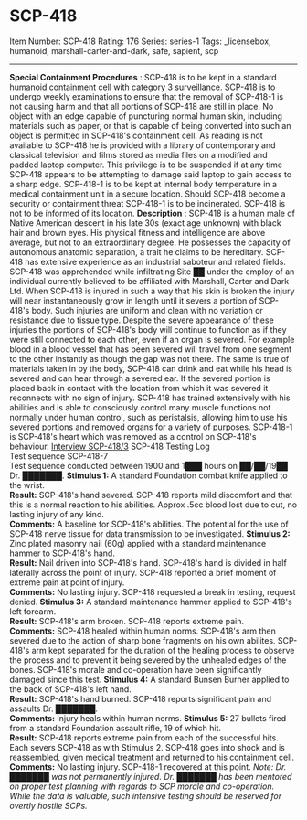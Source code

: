 # SCP-418
Item Number: SCP-418
Rating: 176
Series: series-1
Tags: _licensebox, humanoid, marshall-carter-and-dark, safe, sapient, scp

---

**Special Containment Procedures** : SCP-418 is to be kept in a standard humanoid containment cell with category 3 surveillance. SCP-418 is to undergo weekly examinations to ensure that the removal of SCP-418-1 is not causing harm and that all portions of SCP-418 are still in place. No object with an edge capable of puncturing normal human skin, including materials such as paper, or that is capable of being converted into such an object is permitted in SCP-418's containment cell. As reading is not available to SCP-418 he is provided with a library of contemporary and classical television and films stored as media files on a modified and padded laptop computer. This privilege is to be suspended if at any time SCP-418 appears to be attempting to damage said laptop to gain access to a sharp edge.
SCP-418-1 is to be kept at internal body temperature in a medical containment unit in a secure location. Should SCP-418 become a security or containment threat SCP-418-1 is to be incinerated. SCP-418 is not to be informed of its location.
**Description** : SCP-418 is a human male of Native American descent in his late 30s (exact age unknown) with black hair and brown eyes. His physical fitness and intelligence are above average, but not to an extraordinary degree. He possesses the capacity of autonomous anatomic separation, a trait he claims to be hereditary. SCP-418 has extensive experience as an industrial saboteur and related fields.
SCP-418 was apprehended while infiltrating Site ██ under the employ of an individual currently believed to be affiliated with Marshall, Carter and Dark Ltd.
When SCP-418 is injured in such a way that his skin is broken the injury will near instantaneously grow in length until it severs a portion of SCP-418's body. Such injuries are uniform and clean with no variation or resistance due to tissue type. Despite the severe appearance of these injuries the portions of SCP-418's body will continue to function as if they were still connected to each other, even if an organ is severed. For example blood in a blood vessel that has been severed will travel from one segment to the other instantly as though the gap was not there. The same is true of materials taken in by the body, SCP-418 can drink and eat while his head is severed and can hear through a severed ear.
If the severed portion is placed back in contact with the location from which it was severed it reconnects with no sign of injury.
SCP-418 has trained extensively with his abilities and is able to consciously control many muscle functions not normally under human control, such as peristalsis, allowing him to use his severed portions and removed organs for a variety of purposes.
SCP-418-1 is SCP-418's heart which was removed as a control on SCP-418's behaviour.
[Interview SCP-418/3](/interview-scp-418-3)
SCP-418 Testing Log  
Test sequence SCP-418-7  
Test sequence conducted between 1900 and 1███ hours on ██/██/19██ Dr. ███████.
**Stimulus 1:** A standard Foundation combat knife applied to the wrist.  
**Result:** SCP-418's hand severed. SCP-418 reports mild discomfort and that this is a normal reaction to his abilities. Approx .5cc blood lost due to cut, no lasting injury of any kind.  
**Comments:** A baseline for SCP-418's abilities. The potential for the use of SCP-418 nerve tissue for data transmission to be investigated.
**Stimulus 2:** Zinc plated masonry nail (60g) applied with a standard maintenance hammer to SCP-418's hand.  
**Result:** Nail driven into SCP-418's hand. SCP-418's hand is divided in half laterally across the point of injury. SCP-418 reported a brief moment of extreme pain at point of injury.  
**Comments:** No lasting injury. SCP-418 requested a break in testing, request denied.
**Stimulus 3:** A standard maintenance hammer applied to SCP-418's left forearm.  
**Result:** SCP-418's arm broken. SCP-418 reports extreme pain.  
**Comments:** SCP-418 healed within human norms. SCP-418's arm then severed due to the action of sharp bone fragments on his own abilites. SCP-418's arm kept separated for the duration of the healing process to observe the process and to prevent it being severed by the unhealed edges of the bones. SCP-418's morale and co-operation have been significantly damaged since this test.
**Stimulus 4:** A standard Bunsen Burner applied to the back of SCP-418's left hand.  
**Result:** SCP-418's hand burned. SCP-418 reports significant pain and assaults Dr. ███████.  
**Comments:** Injury heals within human norms.
**Stimulus 5:** 27 bullets fired from a standard Foundation assault rifle, 19 of which hit.  
**Result:** SCP-418 reports extreme pain from each of the successful hits. Each severs SCP-418 as with Stimulus 2. SCP-418 goes into shock and is reassembled, given medical treatment and returned to his containment cell.  
**Comments:** No lasting injury. SCP-418-1 recovered at this point.
_Note: Dr. ███████ was not permanently injured. Dr. ███████ has been mentored on proper test planning with regards to SCP morale and co-operation. While the data is valuable, such intensive testing should be reserved for overtly hostile SCPs._